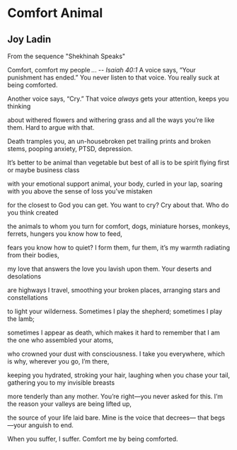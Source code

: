 # Comfort Animal
## Joy Ladin
From the sequence "Shekhinah Speaks"

Comfort, comfort my people ...
-- _Isaiah 40:1_
A voice says, “Your punishment has ended.”
You never listen to that voice. You really suck
at being comforted.

Another voice says, “Cry.”
That voice _always_ gets your attention,
keeps you thinking

about withered flowers and withering grass
and all the ways you’re like them.
Hard to argue with that.

Death tramples you, an un-housebroken pet
trailing prints and broken stems,
pooping anxiety, PTSD, depression.

It’s better to be animal than vegetable
but best of all is to be spirit
flying first or maybe business class

with your emotional support animal, your body,
curled in your lap, soaring with you
above the sense of loss you’ve mistaken

for the closest to God you can get.
You want to cry? Cry about that.
Who do you think created

the animals to whom you turn for comfort,
dogs, miniature horses, monkeys, ferrets,
hungers you know how to feed,

fears you know how to quiet?
I form them, fur them,
it’s my warmth radiating from their bodies,

my love that answers
the love you lavish upon them.
Your deserts and desolations

are highways I travel,
smoothing your broken places,
arranging stars and constellations

to light your wilderness.
Sometimes I play the shepherd;
sometimes I play the lamb;

sometimes I appear as death,
which makes it hard to remember
that I am the one who assembled your atoms,

who crowned your dust with consciousness.
I take you everywhere,
which is why, wherever you go, I’m there,

keeping you hydrated, stroking your hair,
laughing when you chase your tail,
gathering you to my invisible breasts

more tenderly than any mother.
You’re right—you never asked for this. I’m the reason
your valleys are being lifted up,

the source of your life laid bare.
Mine is the voice that decrees—
that begs—your anguish to end.

When you suffer, I suffer.
Comfort me
by being comforted.
